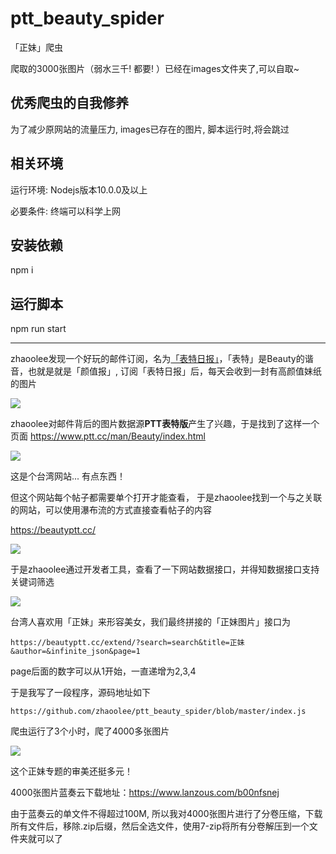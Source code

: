 # ptt_beauty_spider

「正妹」爬虫

爬取的3000张图片（弱水三千! 都要! ）已经在images文件夹了,可以自取~

## 优秀爬虫的自我修养

为了减少原网站的流量压力, images已存在的图片, 脚本运行时,将会跳过

## 相关环境

运行环境: Nodejs版本10.0.0及以上 

必要条件: 终端可以科学上网

## 安装依赖

npm i

## 运行脚本

npm run start


---


zhaoolee发现一个好玩的邮件订阅，名为[「表特日报」](https://daily-beauty.xyz/)，「表特」是Beauty的谐音，也就是就是「颜值报」, 订阅「表特日报」后，每天会收到一封有高颜值妹纸的图片


![](https://www.v2fy.com/asset/website-000006-beauty/beauty_daily.png)


zhaoolee对邮件背后的图片数据源**PTT表特版**产生了兴趣，于是找到了这样一个页面
https://www.ptt.cc/man/Beauty/index.html

![](https://www.v2fy.com/asset/website-000006-beauty/002.png)

这是个台湾网站... 有点东西！

但这个网站每个帖子都需要单个打开才能查看， 于是zhaoolee找到一个与之关联的网站，可以使用瀑布流的方式直接查看帖子的内容


https://beautyptt.cc/

![](https://www.v2fy.com/asset/website-000006-beauty/004.gif)


于是zhaoolee通过开发者工具，查看了一下网站数据接口，并得知数据接口支持关键词筛选

![](https://www.v2fy.com/asset/website-000006-beauty/006.gif)


台湾人喜欢用「正妹」来形容美女，我们最终拼接的「正妹图片」接口为

```
https://beautyptt.cc/extend/?search=search&title=正妹&author=&infinite_json&page=1
```
page后面的数字可以从1开始，一直递增为2,3,4

于是我写了一段程序，源码地址如下
```
https://github.com/zhaoolee/ptt_beauty_spider/blob/master/index.js
```

爬虫运行了3个小时，爬了4000多张图片

![](https://www.v2fy.com/asset/website-000006-beauty/007.gif)

这个正妹专题的审美还挺多元！


4000张图片蓝奏云下载地址：https://www.lanzous.com/b00nfsnej

由于蓝奏云的单文件不得超过100M, 所以我对4000张图片进行了分卷压缩，下载所有文件后，移除.zip后缀，然后全选文件，使用7-zip将所有分卷解压到一个文件夹就可以了

